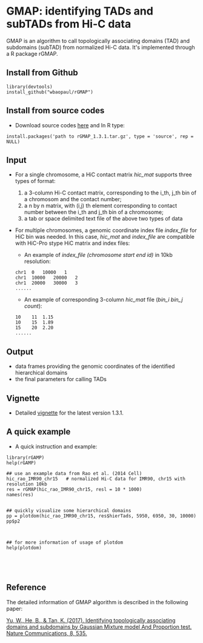 # GMAP: identifying TADs and subTADs from Hi-C data

GMAP is an algorithm to call topologically associating domains (TAD) and subdomains (subTAD) from normalized Hi-C data.
It's implemented through a R package rGMAP.


## Install from Github 
```
library(devtools)
install_github("wbaopaul/rGMAP")
```

## Install from source codes

* Download source codes [here](https://www.dropbox.com/s/6nru0gfaogdu48d/rGMAP_1.3.1.tar.gz?dl=0) 
and In R type:
 
```
install.packages('path to rGMAP_1.3.1.tar.gz', type = 'source', rep = NULL)
```
## Input
* For a single chromosome, a HiC contact matrix *hic_mat* supports three types of format: 
  1. a 3-column Hi-C contact matrix, corresponding to the i_th, j_th bin of a chromosom and the contact number; 
  2. a n by n matrix, with (i,j) th element corresponding to contact number between the i_th and j_th bin of a chromosome;
  3. a tab or space delimited text file of the above two types of data
  
* For multiple chromosomes, a genomic coordinate index file *index_file* for HiC bin was needed. In this case, *hic_mat* and *index_file* are compatible with HiC-Pro stype HiC matrix and index files:

  - An example of *index_file (chromosome start end id)* in 10kb resolution:

  ```
  chr1	0	10000	1
  chr1	10000	20000	2
  chr1	20000	30000	3
  ......
  ```

  - An example of corresponding 3-column *hic_mat* file (*bin_i bin_j count*):

  ```
  10	11	1.15
  10	15	1.89
  15	20	2.20
  ......
  ```


## Output
  * data frames providing the genomic coordinates of the identified hierarchical domains
  * the final parameters for calling TADs

## Vignette
* Detailed [vignette](https://www.dropbox.com/s/n0bsr80fvmi1tp4/rGMAP-vignette.html?dl=0) for the latest version 1.3.1.

## A quick example
* A quick instruction and example:

```
library(rGAMP)
help(rGAMP)

## use an example data from Rao et al. (2014 Cell)
hic_rao_IMR90_chr15   # normalized Hi-C data for IMR90, chr15 with resolution 10kb
res = rGMAP(hic_rao_IMR90_chr15, resl = 10 * 1000)
names(res)


## quickly visualize some hierarchical domains
pp = plotdom(hic_rao_IMR90_chr15, res$hierTads, 5950, 6950, 30, 10000)
pp$p2



## for more information of usage of plotdom
help(plotdom)





```

## Reference
The detailed information of GMAP algorithm is described in the following paper:

[Yu, W., He, B., & Tan, K. (2017). Identifying topologically associating domains and subdomains by Gaussian Mixture model And Proportion test. Nature Communications, 8, 535. ](http://doi.org/10.1038/s41467-017-00478-8)



